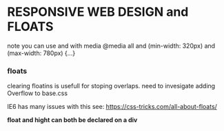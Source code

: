 # RESPONSIVE WEB DESIGN and FLOATS

note you can use and with media
@media all and (min-width: 320px) and (max-width: 780px) {...}

### floats
clearing floatins is usefull for stoping overlaps.
need to invesigate adding Overflow to base.css

IE6 has many issues with this see: https://css-tricks.com/all-about-floats/

**float and hight can both be declared on a div**



